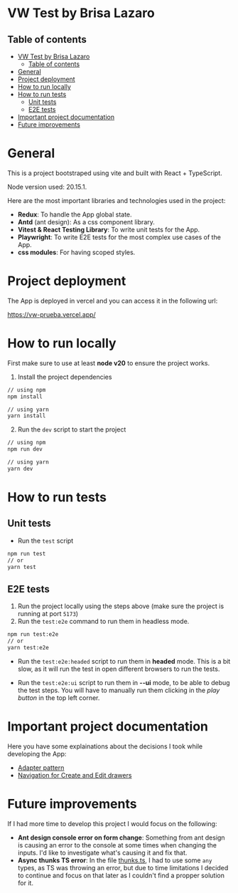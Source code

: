 # VW Test by Brisa Lazaro

## Table of contents

- [VW Test by Brisa Lazaro](#vw-test-by-brisa-lazaro)
  - [Table of contents](#table-of-contents)
- [General](#general)
- [Project deployment](#project-deployment)
- [How to run locally](#how-to-run-locally)
- [How to run tests](#how-to-run-tests)
  - [Unit tests](#unit-tests)
  - [E2E tests](#e2e-tests)
- [Important project documentation](#important-project-documentation)
- [Future improvements](#future-improvements)

# General

This is a project bootstraped using vite and built with React + TypeScript.

Node version used: 20.15.1.

Here are the most important libraries and technologies used in the project:

- **Redux**: To handle the App global state.
- **Antd** (ant design): As a css component library.
- **Vitest & React Testing Library**: To write unit tests for the App.
- **Playwright**: To write E2E tests for the most complex use cases of the App.
- **css modules**: For having scoped styles.

# Project deployment

The App is deployed in vercel and you can access it in the following url:

https://vw-prueba.vercel.app/

# How to run locally

First make sure to use at least **node v20** to ensure the project works.

1. Install the project dependencies

```bash
// using npm
npm install

// using yarn
yarn install
```

2. Run the `dev` script to start the project

```bash
// using npm
npm run dev

// using yarn
yarn dev
```

# How to run tests

## Unit tests

- Run the `test` script

```bash
npm run test
// or
yarn test
```

## E2E tests

1. Run the project locally using the steps above (make sure the project is running at port `5173`)
2. Run the `test:e2e` command to run them in headless mode.

```bash
npm run test:e2e
// or
yarn test:e2e
```

- Run the `test:e2e:headed` script to run them in **headed** mode. This is a bit slow, as it will run the test in open different browsers to run the tests.

- Run the `test:e2e:ui` script to run them in **--ui** mode, to be able to debug the test steps. You will have to manually run them clicking in the _play button_ in the top left corner.

# Important project documentation

Here you have some explainations about the decisions I took while developing the App:

- [Adapter pattern](./docs/adapter-pattern.md)
- [Navigation for Create and Edit drawers](./docs/navigation-for-drawers.md)

# Future improvements

If I had more time to develop this project I would focus on the following:
 - **Ant design console error on form change**: Something from ant design is causing an error to the console at some times when changing the inputs. I'd like to investigate what's causing it and fix that.
 - **Async thunks TS error**: In the file [thunks.ts](./src/redux/thunks.ts), I had to use some `any` types, as TS was throwing an error, but due to time limitations I decided to continue and focus on that later as I couldn't find a propper solution for it.
